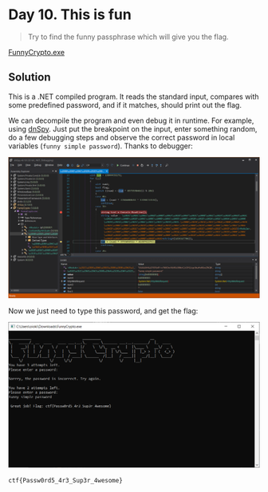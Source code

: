 # Day 10. This is fun

> Try to find the funny passphrase which will give you the flag.

[FunnyCrypto.exe](./FunnyCrypto.exe)

## Solution

This is a .NET compiled program. It reads the standard input, compares with some predefined password, and if it matches, should print out the flag.

We can decompile the program and even debug it in runtime. For example, using [dnSpy](https://github.com/dnSpy/dnSpy/releases). Just put the breakpoint on the input, enter something random, do a few debugging steps and observe the correct password in local variables (`funny simple password`). Thanks to debugger:

![dnspy.png](./dnspy.png)

Now we just need to type this password, and get the flag:

![dnspy2.png](./dnspy2.png)

```
ctf{Passw0rd5_4r3_Sup3r_4wesome}
```

